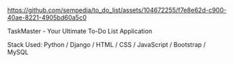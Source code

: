 https://github.com/sempedia/to_do_list/assets/104672255/f7e8e62d-c900-40ae-8221-4905bd60a5c0

TaskMaster - Your Ultimate To-Do List Application

Stack Used: Python / Django / HTML / CSS / JavaScript / Bootstrap / MySQL

